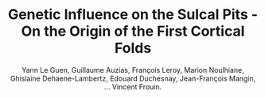 ---
author: Yann Le Guen, Guillaume Auzias, François Leroy, Marion Noulhiane, Ghislaine Dehaene-Lambertz, Edouard Duchesnay, Jean-François Mangin, ... Vincent Frouin.
title: Genetic Influence on the Sulcal Pits - On the Origin of the First Cortical Folds
journal: Cerebral Cortex
year: 2017
type: article
url: academic.oup.com/cercor/article-lookup/doi/10.1093/cercor/bhx098
doi: 10.1093/cercor/bhx098
team: yes
pages: 1--12
---